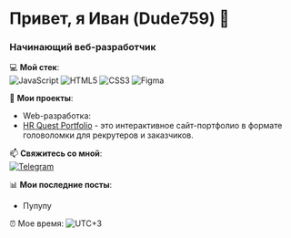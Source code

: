 # Привет, я Иван (Dude759) 👋  
### Начинающий веб-разработчик  

💻 **Мой стек**:  
![JavaScript](https://img.shields.io/badge/-JavaScript-F7DF1E?logo=javascript&logoColor=black)
![HTML5](https://img.shields.io/badge/-HTML5-E34F26?logo=html5&logoColor=white)
![CSS3](https://img.shields.io/badge/-CSS3-1572B6?logo=css3&logoColor=white)
![Figma](https://img.shields.io/badge/-Figma-F24E1E?logo=figma&logoColor=white)  

🚀 **Мои проекты**:
- Web-разработка:
- [HR Quest Portfolio](https://github.com/Dude759/hr-quest-portfolio?tab=readme-ov-file) - это интерактивное сайт-портфолио в формате головоломки для рекрутеров и заказчиков.  

📫 **Свяжитесь со мной**:  
[![Telegram](https://img.shields.io/badge/-Telegram-0088CC?logo=telegram&logoColor=white)](https://t.me/Vanechka_kek)  

📊 **Мои последние посты**:  
- Пупупу

⏰ Мое время: ![UTC+3](https://img.shields.io/badge/UTC%2B3-Moscow-blue) 
